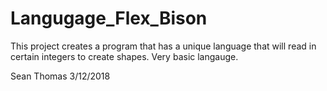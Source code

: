 # Langugage_Flex_Bison

This project creates a program that has a unique language that will read in certain integers to create shapes. Very basic langauge.

Sean Thomas
3/12/2018
